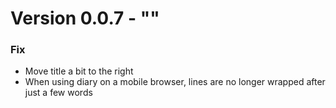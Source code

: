 # Version 0.0.7 - ""

### Fix

* Move title a bit to the right
* When using diary on a mobile browser, lines are no longer wrapped after just a few words